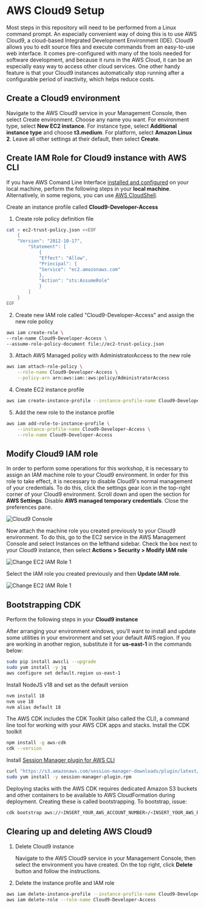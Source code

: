 # AWS Cloud9 Setup

Most steps in this repository will need to be performed from a Linux command prompt. An especially convenient way of doing this is to use AWS Cloud9, a cloud-based Integrated Development Environment (IDE). Cloud9 allows you to edit source files and execute commands from an easy-to-use web interface. It comes pre-configured with many of the tools needed for software development, and because it runs in the AWS Cloud, it can be an especially easy way to access other cloud services. One other handy feature is that your Cloud9 instances automatically stop running after a configurable period of inactivity, which helps reduce costs.

## Create a Cloud9 environment

Navigate to the AWS Cloud9 service in your Management Console, then select Create environment. Choose any name you want. For environment type, select **New EC2 instance**. For instance type, select **Additional instance type** and choose **t3.medium**. For platform, select **Amazon Linux 2**. Leave all other settings at their default, then select **Create**.

## Create IAM Role for Cloud9 instance with AWS CLI

If you have AWS Comand Line Interface [installed and configured](https://docs.aws.amazon.com/cli/latest/userguide/cli-chap-getting-started.html) on your local machine, perform the following steps in your **local machine**. Alternatively, in some regions, you can use [AWS CloudShell](https://docs.aws.amazon.com/cloudshell/latest/userguide/welcome.html).

Create an instance profile called **Cloud9-Developer-Access**

1. Create role policy definition file

```bash
cat > ec2-trust-policy.json <<EOF
    {
    "Version": "2012-10-17",
        "Statement": [
            {
            "Effect": "Allow",
            "Principal": {
            "Service": "ec2.amazonaws.com"
            },
            "Action": "sts:AssumeRole"
            }
        ]
    }
EOF
```

2. Create new IAM role called "Cloud9-Developer-Access" and assign the new role policy

```bash
aws iam create-role \
--role-name Cloud9-Developer-Access \
--assume-role-policy-document file://ec2-trust-policy.json
```

3. Attach AWS Managed policy with AdministratorAccess to the new role

```bash
aws iam attach-role-policy \
    --role-name Cloud9-Developer-Access \
    --policy-arn arn:aws:iam::aws:policy/AdministratorAccess
```

4. Create EC2 instance profile

```bash
aws iam create-instance-profile --instance-profile-name Cloud9-Developer-Access
```

5. Add the new role to the instance profile

```bash
aws iam add-role-to-instance-profile \
    --instance-profile-name Cloud9-Developer-Access \
    --role-name Cloud9-Developer-Access
```

## Modify Cloud9 IAM role

In order to perform some operations for this workshop, it is necessary to assign an IAM machine role to your Cloud9 environment. In order for this role to take effect, it is necessary to disable Cloud9's normal management of your credentials. To do this, click the settings gear icon in the top-right corner of your Cloud9 environment. Scroll down and open the section for **AWS Settings**. Disable **AWS managed temporary credentials**. Close the preferences pane.

![Cloud9 Console](./assets/cloud9-iam-1.png)

Now attach the machine role you created previously to your Cloud9 environment. To do this, go to the EC2 service in the AWS Management Console and select Instances on the lefthand sidebar. Check the box next to your Cloud9 instance, then select **Actions > Security > Modify IAM role**

![Change EC2 IAM Role 1](./assets/change-iam-role.png)

Select the IAM role you created previously and then **Update IAM role**.

![Change EC2 IAM Role 1](./assets/change-instance-role.png)

## Bootstrapping CDK

Perform the following steps in your **Cloud9 instance**

After arranging your environment windows, you'll want to install and update some utilities in your environment and set your default AWS region. If you are working in another region, substitute it for **us-east-1** in the commands below:

```bash
sudo pip install awscli --upgrade
sudo yum install -y jq
aws configure set default.region us-east-1
```

Install NodeJS v18 and set as the default version

```bash
nvm install 18
nvm use 18
nvm alias default 18
```

The AWS CDK includes the CDK Toolkit (also called the CLI), a command line tool for working with your AWS CDK apps and stacks. Install the CDK toolkit

```bash
npm install -g aws-cdk
cdk --version
```

Install [Session Manager plugin for AWS CLI](https://docs.aws.amazon.com/systems-manager/latest/userguide/session-manager-working-with-install-plugin.html)

```bash
curl "https://s3.amazonaws.com/session-manager-downloads/plugin/latest/linux_64bit/session-manager-plugin.rpm" -o "session-manager-plugin.rpm"
sudo yum install -y session-manager-plugin.rpm

```

Deploying stacks with the AWS CDK requires dedicated Amazon S3 buckets and other containers to be available to AWS CloudFormation during deployment. Creating these is called bootstrapping. To bootstrap, issue:

```bash
cdk bootstrap aws://<INSERT_YOUR_AWS_ACCOUNT_NUMBER>/<INSERT_YOUR_AWS_REGION>
```

## Clearing up and deleting AWS Cloud9

1. Delete Cloud9 instance

   Navigate to the AWS Cloud9 service in your Management Console, then select the environment you have created. On the top right, click **Delete** button and  follow the instructions.

2. Delete the instance profile and IAM role

```bash
aws iam delete-instance-profile --instance-profile-name Cloud9-Developer-Access
aws iam delete-role --role-name Cloud9-Developer-Access
```
